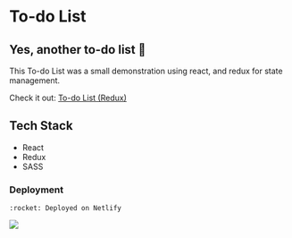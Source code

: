 # To-do List
## Yes, another to-do list :shrug:

This To-do List was a small demonstration using react, and redux for state management.  

Check it out: [To-do List (Redux)](https://to-do-list-kdj.netlify.app)

## Tech Stack 
* React 
* Redux
* SASS

### Deployment
	:rocket: Deployed on Netlify

![](to-do-list.gif)
